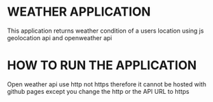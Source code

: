 # WEATHER APPLICATION
This application returns weather condition of a users location using js geolocation api and openweather api
# HOW TO RUN THE APPLICATION
Open weather api use http not https therefore it cannot be hosted with github pages except you change the http or the API URL to https
